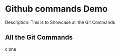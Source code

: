 # Github commands Demo

Description: This is to Showcase all the Git Commands

## All the Git Commands

clone

